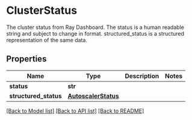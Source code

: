 # ClusterStatus

The cluster status from Ray Dashboard. The status is a human readable string and subject to change in format. structured_status is a structured representation of the same data.
## Properties
Name | Type | Description | Notes
------------ | ------------- | ------------- | -------------
**status** | **str** |  | 
**structured_status** | [**AutoscalerStatus**](AutoscalerStatus.md) |  | 

[[Back to Model list]](../README.md#documentation-for-models) [[Back to API list]](../README.md#documentation-for-api-endpoints) [[Back to README]](../README.md)


